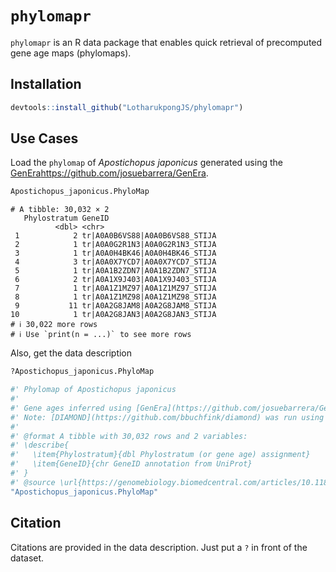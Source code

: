 # `phylomapr`
`phylomapr` is an R data package that enables quick retrieval of precomputed gene age maps (phylomaps).

## Installation
```r
devtools::install_github("LotharukpongJS/phylomapr")
```

## Use Cases
Load the `phylomap` of _Apostichopus japonicus_ generated using the [GenEra](https://github.com/josuebarrera/GenEra)https://github.com/josuebarrera/GenEra.
```r
Apostichopus_japonicus.PhyloMap
```
```
# A tibble: 30,032 × 2
   Phylostratum GeneID                        
          <dbl> <chr>                         
 1            2 tr|A0A0B6VS88|A0A0B6VS88_STIJA
 2            1 tr|A0A0G2R1N3|A0A0G2R1N3_STIJA
 3            1 tr|A0A0H4BK46|A0A0H4BK46_STIJA
 4            3 tr|A0A0X7YCD7|A0A0X7YCD7_STIJA
 5            1 tr|A0A1B2ZDN7|A0A1B2ZDN7_STIJA
 6            2 tr|A0A1X9J403|A0A1X9J403_STIJA
 7            1 tr|A0A1Z1MZ97|A0A1Z1MZ97_STIJA
 8            1 tr|A0A1Z1MZ98|A0A1Z1MZ98_STIJA
 9           11 tr|A0A2G8JAM8|A0A2G8JAM8_STIJA
10            1 tr|A0A2G8JAN3|A0A2G8JAN3_STIJA
# ℹ 30,022 more rows
# ℹ Use `print(n = ...)` to see more rows
```
Also, get the data description
```r
?Apostichopus_japonicus.PhyloMap
```
```R
#' Phylomap of Apostichopus japonicus
#'
#' Gene ages inferred using [GenEra](https://github.com/josuebarrera/GenEra) on refence protein sequences from Uniprot proteomes.
#' Note: [DIAMOND](https://github.com/bbuchfink/diamond) was run using the `ultra-sensitive mode`.
#'
#' @format A tibble with 30,032 rows and 2 variables:
#' \describe{
#'   \item{Phylostratum}{dbl Phylostratum (or gene age) assignment}
#'   \item{GeneID}{chr GeneID annotation from UniProt}
#' }
#' @source \url{https://genomebiology.biomedcentral.com/articles/10.1186/s13059-023-02895-z}
"Apostichopus_japonicus.PhyloMap"

```
## Citation
Citations are provided in the data description. Just put a `?` in front of the dataset.
